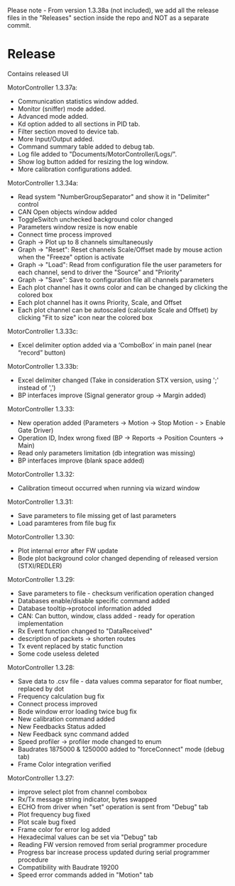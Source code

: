 Please note - From version 1.3.38a (not included), we add all the release files in the "Releases" section inside the repo and NOT as a separate commit.

# Release
Contains released UI

MotorController 1.3.37a:
- Communication statistics window added.  
- Monitor (sniffer) mode added.
- Advanced mode added.
- Kd option added to all sections in PID tab.
- Filter section moved to device tab.
- More Input/Output added.
- Command summary table added to debug tab.
- Log file added to "Documents/MotorController/Logs/".
- Show log button added for resizing the log window.
- More calibration configurations added. 


MotorController 1.3.34a:
- Read system "NumberGroupSeparator" and show it in "Delimiter" control  
- CAN Open objects window added
- ToggleSwitch unchecked background color changed
- Parameters window resize is now enable
- Connect time process improved
- Graph -> Plot up to 8 channels simultaneously
- Graph -> "Reset": Reset channels Scale/Offset made by mouse action when the "Freeze" option is activate
- Graph -> "Load": Read from configuration file the user parameters for each channel, send to driver the "Source" and "Priority"
- Graph -> "Save": Save to configuration file all channels parameters
- Each plot channel has it owns color and can be changed by clicking the colored box
- Each plot channel has it owns Priority, Scale, and Offset
- Each plot channel can be autoscaled (calculate Scale and Offset) by clicking "Fit to size" icon near the colored box

MotorController 1.3.33c:
- Excel delimiter option added via a ‘ComboBox’ in main panel (near “record” button)

MotorController 1.3.33b:
- Excel delimiter changed (Take in consideration STX version, using ';' instead of ',')
- BP interfaces improve (Signal generator group ->  Margin added)

MotorController 1.3.33:
- New operation added (Parameters -> Motion -> Stop Motion - > Enable Gate Driver)
- Operation ID, Index wrong fixed (BP -> Reports -> Position Counters -> Main)
- Read only parameters limitation (db integration was missing)
- BP interfaces improve (blank space added)

MotorController 1.3.32:
- Calibration timeout occurred when running via wizard window

MotorController 1.3.31:
- Save parameters to file missing get of last parameters 
- Load paramteres from file bug fix

MotorController 1.3.30:
- Plot internal error after FW update
- Bode plot background color changed depending of released version (STXI/REDLER) 

MotorController 1.3.29:
- Save parameters to file - checksum verification operation changed
- Databases enable/disable specific command added
- Database tooltip->protocol information added
- CAN: Can button, window, class added - ready for operation implementation
- Rx Event function changed to "DataReceived"
- description of packets -> shorten routes
- Tx event replaced by static function
- Some code useless deleted

MotorController 1.3.28:
- Save data to .csv file - data values comma separator for float number, replaced by dot
- Frequency calculation bug fix
- Connect process improved
- Bode window error loading twice bug fix
- New calibration command added
- New Feedbacks Status added
- New Feedback sync command added
- Speed profiler -> profiler mode changed to enum
- Baudrates 1875000 & 1250000 added to "forceConnect" mode (debug tab)
- Frame Color integration verified

MotorController 1.3.27:
- improve select plot from channel combobox
- Rx/Tx message string indicator, bytes swapped
- ECHO from driver when "set" operation is sent from "Debug" tab
- Plot frequency bug fixed
- Plot scale bug fixed
- Frame color for error log added
- Hexadecimal values can be set via "Debug" tab
- Reading FW version removed from serial programmer procedure
- Progress bar increase process updated during serial programmer procedure
- Compatibility with Baudrate 19200
- Speed error commands added in "Motion" tab
